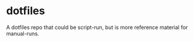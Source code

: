 # dotfiles
A dotfiles repo that could be script-run, but is more reference material for manual-runs.
